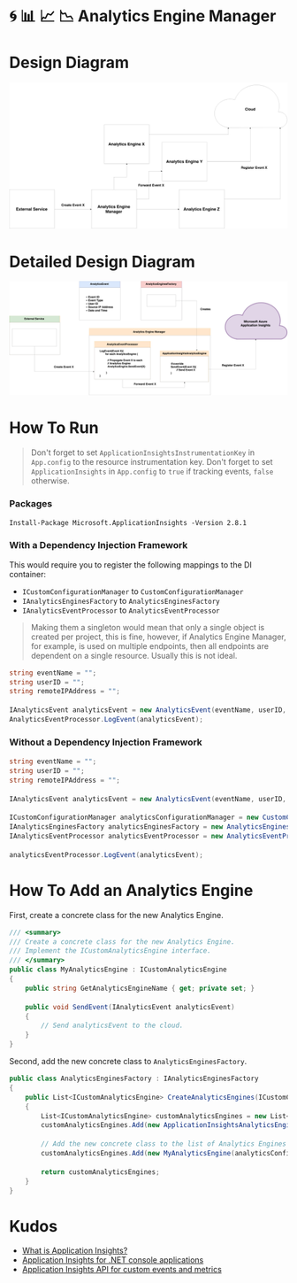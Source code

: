 # :cyclone: :bar_chart: :chart_with_upwards_trend: :chart_with_downwards_trend: Analytics Engine Manager

# Design Diagram
![](Images/Design-Diagram.png)

# Detailed Design Diagram
![](Images/Detailed-Design-Diagram.png)

# How To Run

> Don't forget to set `ApplicationInsightsInstrumentationKey` in `App.config` to the resource instrumentation key.
> Don't forget to set `ApplicationInsights` in `App.config` to `true` if tracking events, `false` otherwise.

### Packages

```
Install-Package Microsoft.ApplicationInsights -Version 2.8.1
```

### With a Dependency Injection Framework
This would require you to register the following mappings to the DI container:
- `ICustomConfigurationManager` to `CustomConfigurationManager`
- `IAnalyticsEnginesFactory` to `AnalyticsEnginesFactory`
- `IAnalyticsEventProcessor` to `AnalyticsEventProcessor`

> Making them a singleton would mean that only a single object is created per project, this is fine, however, if Analytics Engine Manager, for example, is used on multiple endpoints, then all endpoints are dependent on a single resource. Usually this is not ideal.

```C#
string eventName = "";
string userID = "";
string remoteIPAddress = "";

IAnalyticsEvent analyticsEvent = new AnalyticsEvent(eventName, userID, remoteIpAddress);
AnalyticsEventProcessor.LogEvent(analyticsEvent);
```

### Without a Dependency Injection Framework
```C#
string eventName = "";
string userID = "";
string remoteIPAddress = "";

IAnalyticsEvent analyticsEvent = new AnalyticsEvent(eventName, userID, remoteIpAddress);

ICustomConfigurationManager analyticsConfigurationManager = new CustomConfigurationManager();
IAnalyticsEnginesFactory analyticsEnginesFactory = new AnalyticsEnginesFactory();
IAnalyticsEventProcessor analyticsEventProcessor = new AnalyticsEventProcessor(analyticsConfigurationManager, analyticsEnginesFactory);

analyticsEventProcessor.LogEvent(analyticsEvent);
```

# How To Add an Analytics Engine
First, create a concrete class for the new Analytics Engine.
```C#
/// <summary>
/// Create a concrete class for the new Analytics Engine.
/// Implement the ICustomAnalyticsEngine interface.
/// </summary>
public class MyAnalyticsEngine : ICustomAnalyticsEngine
{
    public string GetAnalyticsEngineName { get; private set; }

    public void SendEvent(IAnalyticsEvent analyticsEvent)
    {
        // Send analyticsEvent to the cloud.
    }
}
```

Second, add the new concrete class to `AnalyticsEnginesFactory`.
```C#
public class AnalyticsEnginesFactory : IAnalyticsEnginesFactory
{
    public List<ICustomAnalyticsEngine> CreateAnalyticsEngines(ICustomConfigurationManager analyticsConfigurationManager)
    {
        List<ICustomAnalyticsEngine> customAnalyticsEngines = new List<ICustomAnalyticsEngine>();
        customAnalyticsEngines.Add(new ApplicationInsightsAnalyticsEngine(analyticsConfigurationManager));

        // Add the new concrete class to the list of Analytics Engines
        customAnalyticsEngines.Add(new MyAnalyticsEngine(analyticsConfigurationManager));

        return customAnalyticsEngines;
    }
}

```

# Kudos
- [What is Application Insights?](https://docs.microsoft.com/en-us/azure/application-insights/app-insights-overview)
- [Application Insights for .NET console applications](https://docs.microsoft.com/en-us/azure/application-insights/application-insights-console)
- [Application Insights API for custom events and metrics](https://docs.microsoft.com/en-us/azure/azure-monitor/app/api-custom-events-metrics)
